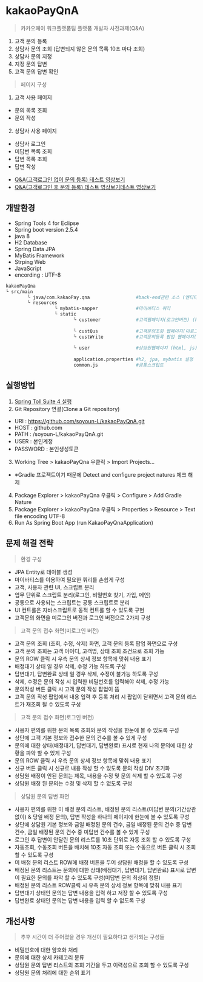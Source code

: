 # kakaoPayQnA
>카카오페이 워크플랫폼팀 플랫폼 개발자 사전과제(Q&amp;A)
1. 고객 문의 등록
2. 상담사 문의 조회 (답변되지 않은 문의 목록 10초 마다 조회)
3. 상담사 문의 지정
4. 지정 문의 답변
5. 고객 문의 답변 확인

>페이지 구성
1. 고객 사용 페이지
- 문의 목록 조회
- 문의 작성

2. 상담사 사용 페이지
- 상담사 로그인
- 미답변 목록 조회
- 답변 목록 조회
- 답변 작성

* [Q&A(고객로그인 없이 문의 등록) 테스트 영상보기](https://www.loom.com/share/ce2ace64c6e94132a230e075481f1a47)
* [Q&A(고객로그인 후 문의 등록) 테스트 영상보기테스트 영상보기](https://www.loom.com/share/e7dafc861548423686c0250f8d36d464?sharedAppSource=personal_library)

## 개발환경
- Spring Tools 4 for Eclipse
- Spring boot version 2.5.4
- java 8
- H2 Database
- Spring Data JPA
- MyBatis Framework
- Strping Web
- JavaScript
- encording : UTF-8

```bash
kakaoPayQna
└ src/main
        └ java/com.kakaoPay.qna                 #back-end관련 소스 (엔티티 생성, dto, dao, repository 등)
        └ resources
                  └ mybatis-mapper              #마이바티스 쿼리
                  └ static
                         └ customer             #고객웹페이지(로그인버전) (html, js)
                         
                         └ custQus              #고객문의조회 웹페이지(미로그인버전) (html, js)
                         └ custWrite            #고객문의등록 팝업 웹페이지(미로그인버전) (html, js)
                         
                         └ user                 #상담원웹페이지 (html, js)
                         
                         application.properties #h2, jpa, mybatis 설정
                         common.js              #공통스크립트
```

## 실행방법
1. [Spring Toll Suite 4 실행](https://download.springsource.com/release/STS4/4.12.0.RELEASE/dist/e4.21/spring-tool-suite-4-4.12.0.RELEASE-e4.21.0-win32.win32.x86_64.self-extracting.jar)
2. Git Repository 연결(Clone a Git repository)
* URI : https://github.com/soyoun-L/kakaoPayQnA.git
* HOST : github.com
* PATH : /soyoun-L/kakaoPayQnA.git
* USER : 본인계정
* PASSWORD : 본인생성토큰
3. Working Tree > kakaoPayQna 우클릭 > Import Projects...
* ※Gradle 프로젝트이기 때문에 Detect and configure project natures 체크 해제
4. Package Explorer > kakaoPayQna 우클릭 > Configure > Add Gradle Nature
5. Package Explorer > kakaoPayQna 우클릭 > Properties > Resource > Text file encoding UTF-8
6. Run As Spring Boot App (run KakaoPayQnaApplication)

## 문제 해결 전략
> 환경 구성
- JPA Entity로 테이블 생성
- 마이바티스를 이용하여 필요한 쿼리를 손쉽게 구성
- 고객, 사용자 관련 UI, 스크립트 분리
- 업무 단위로 스크립트 분리(로그인, 비밀번호 찾기, 가입, 메인)
- 공통으로 사용되는 스크립트는 공통 스크립트로 분리
- UI 컨트롤은 자바스크립트로 동적 컨트롤 할 수 있도록 구현
- 고객문의 화면을 미로그인 버전과 로그인 버전으로 2가지 구성

>고객 문의 접수 화면(미로그인 버전)
- 고객 문의 조회 (조회, 수정, 삭제) 화면, 고객 문의 등록 팝업 화면으로 구성
- 고객 문의 조회는 고객 아이디, 고객명, 상태 조회 조건으로 조회 가능
- 문의 ROW 클릭 시 우측 문의 상세 정보 항목에 맞춰 내용 표기
- 배정대기 상태 일 경우 삭제, 수정 가능 하도록 구성
- 답변대기, 답변완료 상태 일 경우 삭제, 수정이 불가능 하도록 구성
- 삭제, 수정은 문의 작성 시 입력한 비밀번호를 입력해야 삭제, 수정 가능
- 문의작성 버튼 클릭 시 고객 문의 작성 팝업이 뜸
- 고객 문의 작성 팝업에서 내용 입력 후 등록 처리 시 팝업이 닫히면서 고객 문의 리스트가 재조회 될 수 있도록 구성

>고객 문의 접수 화면(로그인 버전)
- 사용자 편의를 위한 문의 목록 조회와 문의 작성을 한눈에 볼 수 있도록 구성
- 상단에 고객 기본 정보와 접수한 문의 건수를 볼 수 있게 구성
- 문의에 대한 상태(배정대기, 답변대기, 답변완료) 표시로 현재 나의 문의에 대한 상황을 파악 할 수 있게 구성
- 문의 ROW 클릭 시 우측 문의 상세 정보 항목에 맞춰 내용 표기
- 신규 버튼 클릭 시 신규로 내용 작성 할 수 있도록 문의 작성 DIV 초기화
- 상담원 배정이 안된 문의는 제목, 내용을 수정 및 문의 삭제 할 수 있도록 구성
- 상담원 배정 된 문의는 수정 및 삭제 할 수 없도록 구성

>상담원 문의 답변 화면
- 사용자 편의를 위한 미 배정 문의 리스트, 배정된 문의 리스트(미답변 문의(기간상관없이) & 당일 배정 문의), 답변 작성을 하나의 페이지에 한눈에 볼 수 있도록 구성
- 상단에 상담원 기본 정보와 금일 배정된 문의 건수, 금일 배정된 문의 건수 중 답변 건수, 금일 배정된 문의 건수 중 미답변 건수를 볼 수 있게 구성
- 로그인 후 답변이 안달린 문의 리스트를 10초 단위로 자동 조회 할 수 있도록 구성
- 자동조회, 수동조회 버튼을 배치해 10초 자동 조회 또는 수동으로 버튼 클릭 시 조회 할 수 있도록 구성
- 미 배정 문의 리스트 ROW에 배정 버튼을 두어 상담원 배정을 할 수 있도록 구성
- 배정된 문의 리스트는 문의에 대한 상태(배정대기, 답변대기, 답변완료) 표시로 답변이 필요한 문의를 파악 할 수 있도록 구성(미답변 문의 최상위 정렬)
- 배정된 문의 리스트 ROW클릭 시 우측 문의 상세 정보 항목에 맞춰 내용 표기
- 답변대기 상태인 문의는 답변 내용을 입력 하고 저장 할 수 있도록 구성
- 답변완료 상태인 문의는 답변 내용을 입력 할 수 없도록 구성

## 개선사항
>추후 시간이 더 주어졌을 경우 개선이 필요하다고 생각되는 구성들
- 비밀번호에 대한 암호화 처리
- 문의에 대한 상세 카테고리 분류
- 상담원 문의 답변 리스트의 조회 기간을 두고 이력성으로 조회 할 수 있도록 구성
- 상담원 문의 처리에 대한 순위 표기
